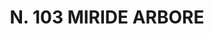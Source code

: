 ---
title: "N. 103 MIRIDE ARBORE"
plant-name: "N. 103"
plant-number: "103"
plant-xml: "/assets/xml/plant103.xml"
plant-img1: "/assets/img/plant103_verso.jpg"
plant-img2: "/assets/img/plant103.jpg"
plant-title: "N. 103 MIRIDE ARBORE"
plant-taxon-link: ""
plant-taxon-content: ""
layout: single-xml
---